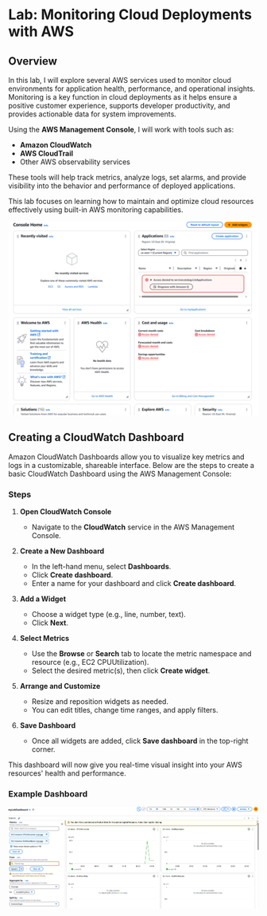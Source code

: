 # Lab: Monitoring Cloud Deployments with AWS

## Overview

In this lab, I will explore several AWS services used to monitor cloud environments for application health, performance, and operational insights. Monitoring is a key function in cloud deployments as it helps ensure a positive customer experience, supports developer productivity, and provides actionable data for system improvements.

Using the **AWS Management Console**, I will work with tools such as:

- **Amazon CloudWatch**
- **AWS CloudTrail**
- Other AWS observability services

These tools will help track metrics, analyze logs, set alarms, and provide visibility into the behavior and performance of deployed applications.

This lab focuses on learning how to maintain and optimize cloud resources effectively using built-in AWS monitoring capabilities.

![Lab Introduction Screenshot](./Lab%20Intro.png)


## Creating a CloudWatch Dashboard

Amazon CloudWatch Dashboards allow you to visualize key metrics and logs in a customizable, shareable interface. Below are the steps to create a basic CloudWatch Dashboard using the AWS Management Console:

### Steps

1. **Open CloudWatch Console**
   - Navigate to the **CloudWatch** service in the AWS Management Console.

2. **Create a New Dashboard**
   - In the left-hand menu, select **Dashboards**.
   - Click **Create dashboard**.
   - Enter a name for your dashboard and click **Create dashboard**.

3. **Add a Widget**
   - Choose a widget type (e.g., line, number, text).
   - Click **Next**.

4. **Select Metrics**
   - Use the **Browse** or **Search** tab to locate the metric namespace and resource (e.g., EC2 CPUUtilization).
   - Select the desired metric(s), then click **Create widget**.

5. **Arrange and Customize**
   - Resize and reposition widgets as needed.
   - You can edit titles, change time ranges, and apply filters.

6. **Save Dashboard**
   - Once all widgets are added, click **Save dashboard** in the top-right corner.

This dashboard will now give you real-time visual insight into your AWS resources' health and performance.

### Example Dashboard

![CloudWatch Dashboard Example](./CloudWatch%20Dashboard.png)
